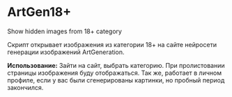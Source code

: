 # ArtGen18+
Show hidden images from 18+ category

Скрипт открывает изображения из категории 18+ на сайте нейросети генерации изображений ArtGeneration.

**Использование:**
Зайти на сайт, выбрать категорию. При пролистовании страницы изображения буду отображаться.
Так же, работает в личном профиле, если у вас были сгенерированы картинки, но пробный период закончился.
